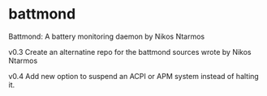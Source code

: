 # battmond
Battmond: A battery monitoring daemon by Nikos Ntarmos

v0.3
Create an alternatine repo for the battmond sources wrote by Nikos Ntarmos

v0.4
Add new option to suspend an ACPI or APM system instead of halting it.
